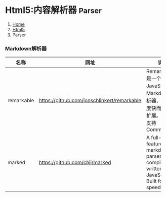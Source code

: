 # <span class="fa fa-html5" aria-hidden="true"></span> Html5:内容解析器 <small>Parser</small>

<ol class="breadcrumb"><li><a href="/">Home</a></li><li><a href="/client/html5/overview.md">Html5</a></li><li class="active">Parser</li></ol>

### Markdown解析器
|名称|网址|说明|
|------|------|------|
|remarkable|https://github.com/jonschlinkert/remarkable|Remarkable 是一个纯 JavaScript 的 Markdown 解析器，解析速度快而且易于扩展。100% 支持 Commonmark|
|marked|https://github.com/chjj/marked|A full-featured markdown parser and compiler, written in JavaScript. Built for speed.|

